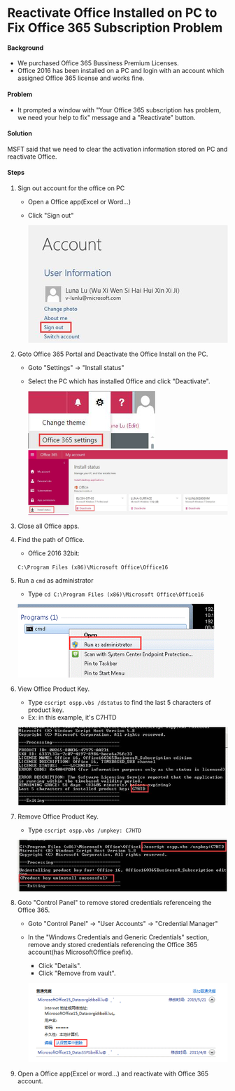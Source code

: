# Reactivate Office Installed on PC to Fix Office 365 Subscription Problem

#### Background
* We purchased Office 365 Bussiness Premium Licenses.
* Office 2016 has been installed on a PC and login with an account which assigned Office 365 license and works fine.

#### Problem
* It prompted a window with "Your Office 365 subscription has problem, we need your help to fix" message and a "Reactivate" button.

#### Solution

MSFT said that we need to clear the activation information stored on PC and reactivate Office.

#### Steps
1. Sign out account for the office on PC
    * Open a Office app(Excel or Word...)
    * Click "Sign out"

        ![](images/01.jpg)

2. Goto Office 365 Portal and Deactivate the Office Install on the PC.
    * Goto "Settings" -> "Install status"
    * Select the PC which has installed Office and click "Deactivate".

        ![](images/02.jpg)
        ![](images/03.jpg)

3. Close all Office apps.

4. Find the path of Office.

    * Office 2016 32bit:

    `C:\Program Files (x86)\Microsoft Office\Office16`

5. Run a `cmd` as administrator
    * Type `cd C:\Program Files (x86)\Microsoft Office\Office16`

    ![](images/04.jpg)

6. View Office Product Key.
    * Type `cscript ospp.vbs /dstatus` to find the last 5 characters of product key.
    * Ex: in this example, it's C7HTD

    ![](images/05.jpg)

7. Remove Office Product Key.
    * Type `cscript ospp.vbs /unpkey: C7HTD`

    ![](images/06.jpg)

8. Goto "Control Panel" to remove stored credentials referenceing the Office 365.
    * Goto "Control Panel" -> "User Accounts" -> "Credential Manager"
    * In the "Windows Credentials and Generic Credentials" section, remove andy stored credentials referencing the Office 365 account(has MicrosoftOffice prefix).
        * Click "Details".
        * Click "Remove from vault".

        ![](images/07.jpg)

9. Open a Office app(Excel or word...) and reactivate with Office 365 account.

